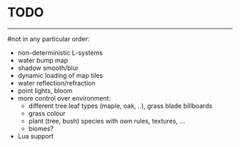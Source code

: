 # TODO

---

#not in any particular order:
* non-deterministic L-systems
* water bump map
* shadow smooth/blur
* dynamic loading of map tiles
* water reflection/refraction
* point lights, bloom
* more control over environment:
	* different tree leaf types (maple, oak, ..), grass blade billboards
	* grass colour
	* plant (tree, bush) species with own rules, textures, ...
	* biomes?
* Lua support
